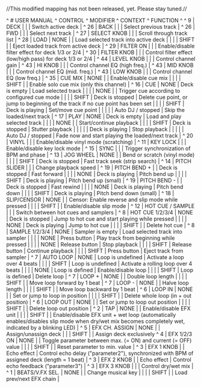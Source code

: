 //This modified mapping has not been released, yet. Please stay tuned.//

^ # USER MANUAL ^ CONTROL ^ MODIFIER ^ CONTEXT           ^ FUNCTION ^
^ 9  | DECK               |          |                   | Switch active deck |
^ 26 | BACK               |          |                   | Select previous track |
^ 26 | FWD                |          |                   | Select next track |
^ 27 | SELECT KNOB        |          |                   | Scroll through track list |
^ 28 | LOAD               | NONE     |                   | Load selected track into active deck |
|    |                    | SHIFT    |                   | Eject loaded track from active deck |
^ 29 | FILTER ON          |          |                   | Enable/disable filter effect for deck 1/3 or 2/4 |
^ 30 | FILTER KNOB        |          |                   | Control filter effect (low/high pass) for deck 1/3 or 2/4 |
^ 44 | LEVEL KNOB         |          |                   | Control channel gain |
^ 43 | HI KNOB            |          |                   | Control channel EQ (high freq.) |
^ 43 | MID KNOB           |          |                   | Control channel EQ (mid. freq.) |
^ 43 | LOW KNOB           |          |                   | Control channel EQ (low freq.) |
^ 35 | CUE MIX            | NONE     |                   | Enable/disable cue mix |
|    |                    | SHIFT    |                   | Enable solo cue mix (only this channel) |
^ 16 | CUE                | NONE     | Deck is empty     | Load selected track |
|    |                    | NONE     |                   | Trigger cue according to configured cue mode |
|    |                    | SHIFT    | Deck is stopped   | Delete cue point, or jump to beginning of the track if no cue point has been set |
|    |                    | SHIFT    | Deck is playing   | Set/move cue point |
|    |                    |          | Auto DJ / stopped | Skip the loaded/next track |
^ 17 | PLAY               | NONE     | Deck is empty     | Load and play selected track |
|    |                    | NONE     |                   | Start/continue playback |
|    |                    | SHIFT    | Deck is stopped   | Stutter playback |
|    |                    |          | Deck is playing   | Stop playback |
|    |                    |          | Auto DJ / stopped | Fade now and start playing the loaded/next track |
^ 20 | VINYL              |          |                   | Enable/disable vinyl mode (scratching) |
^ 11 | KEY LOCK           |          |                   | Enable/disable key lock mode |
^ 15 | SYNC               |          |                   | Trigger synchronization of BPM and phase |
^ 13 | JOG WHEEL          | NONE     |                   | Bend or scratch (vinyl mode) |
|    |                    | SHIFT    | Deck is stopped   | Fast track seek (strip search) |
^ 14 | PITCH SLIDER       |          |                   | Change playback speed |
^ 19 | PITCH BEND +       |          | Deck is stopped   | Fast forward |
|    |                    | NONE     | Deck is playing   | Pitch bend up |
|    |                    | SHIFT    | Deck is playing   | Pitch bend up (small) |
^ 19 | PITCH BEND -       |          | Deck is stopped   | Fast rewind |
|    |                    | NONE     | Deck is playing   | Pitch bend down |
|    |                    | SHIFT    | Deck is playing   | Pitch bend down (small) |
^ 18 | SLIP/CENSOR        | NONE     |                   | Censor: Enable reverse and slip mode while pressed |
|    |                    | SHIFT    |                   | Enable/disable slip mode |
^ 12 | HOT CUE / SAMPLE   |          |                   | Switch between hot cues and samplers |
^ 8  | HOT CUE 1/2/3/4    | NONE     | Deck is stopped   | Jump to hot cue and start playing while pressed |
|    |                    | NONE     | Deck is playing   | Jump to hot cue |
|    |                    | SHIFT    |                   | Delete hot cue |
^ 8  | SAMPLE 1/2/3/4     | NONE     | Sampler is empty  | Load selected track into sampler |
|    |                    | NONE     | Press button      | Play track from beginning while pressed |
|    |                    | NONE     | Release button    | Stop playback |
|    |                    | SHIFT    | Release button    | Continue playback |
|    |                    | SHIFT    | Press button      | Eject track from sampler |
^ 7  | AUTO LOOP          | NONE     | Loop is undefined | Activate a loop over 4 beats |
|    |                    | SHIFT    | Loop is undefined | Activate a rolling loop over 4 beats |
|    |                    | NONE     | Loop is defined   | Enable/disable loop |
|    |                    | SHIFT    | Loop is defined   | Delete loop |
^ 7  | LOOP +             | NONE     |                   | Double loop length |
|    |                    | SHIFT    |                   | Move loop forward by 1 beat |
^ 7  | LOOP -             | NONE     |                   | Halve loop length |
|    |                    | SHIFT    |                   | Move loop backward by 1 beat |
^ 6  | LOOP IN            | NONE     |                   | Set or jump to loop in position |
|    |                    | SHIFT    |                   | Delete whole loop (in + out position) |
^ 6  | LOOP OUT           | NONE     |                   | Set or jump to loop out position |
|    |                    | SHIFT    |                   | Delete loop out position |
^ 2  | TAP                | NONE     |                   | Enable/disable EFX unit |
|    |                    | SHIFT    |                   | Enable/disable EFX unit + wet loop (automatically enables/disables slip mode when dry/wet mix becomes completely wet, indicated by a blinking LED) |
^ 5  | EFX CH. ASSIGN     | NONE     |                   | Assign/unassign deck
|    |                    | SHIFT    |                   | Assign deck exclusively
^ 4  | EFX 1/2/3 ON       | NONE     |                   | Toggle parameter between max. (= ON) and current (= OFF) value |
|    |                    | SHIFT    |                   | Reset parameter to min. value |
^ 3  | EFX 1 KNOB         |          | Echo effect       | Control echo delay ("parameter2"), synchronized with BPM of assigned deck (length = 1 beat) |
^ 3  | EFX 2 KNOB         |          | Echo effect       | Control echo feedback ("parameter3") |
^ 3  | EFX 3 KNOB         |          |                   | Control dry/wet mix |
^ 1  | BEATS/V.FX SEL.    | NONE     |                   | Change musical key |
|    |                    | SHIFT    |                   | Load prev/next EFX chain |
